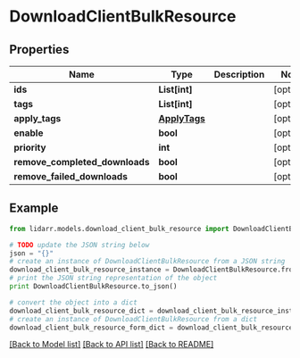 # DownloadClientBulkResource


## Properties

Name | Type | Description | Notes
------------ | ------------- | ------------- | -------------
**ids** | **List[int]** |  | [optional] 
**tags** | **List[int]** |  | [optional] 
**apply_tags** | [**ApplyTags**](ApplyTags.md) |  | [optional] 
**enable** | **bool** |  | [optional] 
**priority** | **int** |  | [optional] 
**remove_completed_downloads** | **bool** |  | [optional] 
**remove_failed_downloads** | **bool** |  | [optional] 

## Example

```python
from lidarr.models.download_client_bulk_resource import DownloadClientBulkResource

# TODO update the JSON string below
json = "{}"
# create an instance of DownloadClientBulkResource from a JSON string
download_client_bulk_resource_instance = DownloadClientBulkResource.from_json(json)
# print the JSON string representation of the object
print DownloadClientBulkResource.to_json()

# convert the object into a dict
download_client_bulk_resource_dict = download_client_bulk_resource_instance.to_dict()
# create an instance of DownloadClientBulkResource from a dict
download_client_bulk_resource_form_dict = download_client_bulk_resource.from_dict(download_client_bulk_resource_dict)
```
[[Back to Model list]](../README.md#documentation-for-models) [[Back to API list]](../README.md#documentation-for-api-endpoints) [[Back to README]](../README.md)


